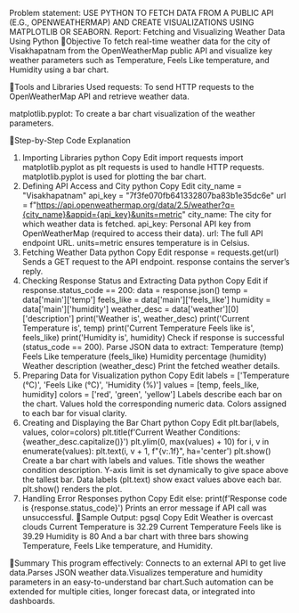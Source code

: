 Problem statement:
USE PYTHON TO FETCH DATA FROM A PUBLIC
API (E.G., OPENWEATHERMAP) AND CREATE
VISUALIZATIONS USING MATPLOTLIB OR
SEABORN.
Report: Fetching and Visualizing Weather Data Using Python
📌Objective
To fetch real-time weather data for the city of Visakhapatnam from the OpenWeatherMap public API and visualize key weather parameters such as Temperature, Feels Like temperature, and Humidity using a bar chart.

📌Tools and Libraries Used
requests: To send HTTP requests to the OpenWeatherMap API and retrieve weather data.

matplotlib.pyplot: To create a bar chart visualization of the weather parameters.

📌Step-by-Step Code Explanation
1. Importing Libraries
python
Copy
Edit
import requests
import matplotlib.pyplot as plt
requests is used to handle HTTP requests.
matplotlib.pyplot is used for plotting the bar chart.
2. Defining API Access and City
python
Copy
Edit
city_name = "Visakhapatnam"
api_key = "7f3fe070fb641332807ba83b1e35dc6e"
url = f"https://api.openweathermap.org/data/2.5/weather?q={city_name}&appid={api_key}&units=metric"
city_name: The city for which weather data is fetched.
api_key: Personal API key from OpenWeatherMap (required to access their data).
url: The full API endpoint URL.
units=metric ensures temperature is in Celsius.
3. Fetching Weather Data
python
Copy
Edit
response = requests.get(url)
Sends a GET request to the API endpoint.
response contains the server’s reply.
4. Checking Response Status and Extracting Data
python
Copy
Edit
if response.status_code == 200:
    data = response.json()
    temp = data['main']['temp']
    feels_like = data['main']['feels_like']
    humidity = data['main']['humidity']
    weather_desc = data['weather'][0]['description']
    print('Weather is', weather_desc)
    print('Current Temperature is', temp)
    print('Current Temperature Feels like is', feels_like)
    print('Humidity is', humidity)
Check if response is successful (status_code == 200).
Parse JSON data to extract:
Temperature (temp)
Feels Like temperature (feels_like)
Humidity percentage (humidity)
Weather description (weather_desc)
Print the fetched weather details.
5. Preparing Data for Visualization
python
Copy
Edit
labels = ['Temperature (°C)', 'Feels Like (°C)', 'Humidity (%)']
values = [temp, feels_like, humidity]
colors = ['red', 'green', 'yellow']
Labels describe each bar on the chart.
Values hold the corresponding numeric data.
Colors assigned to each bar for visual clarity.
6. Creating and Displaying the Bar Chart
python
Copy
Edit
plt.bar(labels, values, color=colors)
plt.title(f'Current Weather Conditions: {weather_desc.capitalize()}')
plt.ylim(0, max(values) + 10)
for i, v in enumerate(values):
    plt.text(i, v + 1, f"{v:.1f}", ha='center')
plt.show()
Create a bar chart with labels and values.
Title shows the weather condition description.
Y-axis limit is set dynamically to give space above the tallest bar.
Data labels (plt.text) show exact values above each bar.
plt.show() renders the plot.
7. Handling Error Responses
python
Copy
Edit
else:
    print(f'Response code is {response.status_code}')
Prints an error message if API call was unsuccessful.
📌Sample Output:
pgsql
Copy
Edit
Weather is overcast clouds
Current Temperature is 32.29
Current Temperature Feels like is 39.29
Humidity is 80
And a bar chart with three bars showing Temperature, Feels Like temperature, and Humidity.

📌Summary
This program effectively:
Connects to an external API to get live data.Parses JSON weather data.Visualizes temperature and humidity parameters in an easy-to-understand bar chart.Such automation can be extended for multiple cities, longer forecast data, or integrated into dashboards.

